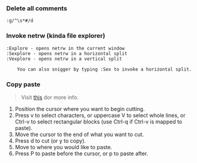 ### Delete all comments
	
	:g/^\s*#/d

### Invoke netrw (kinda file explorer)

	:Explore - opens netrw in the current window
	:Sexplore - opens netrw in a horizontal split
	:Vexplore - opens netrw in a vertical split

		You can also snigger by typing :Sex to invoke a horizontal split.

### Copy paste

> Visit [this](https://vim.fandom.com/wiki/Copy,_cut_and_paste) dor more info.

1. Position the cursor where you want to begin cutting.
2. Press v to select characters, or uppercase V to select whole lines, or Ctrl-v to select rectangular blocks (use Ctrl-q if Ctrl-v is mapped to paste).
3. Move the cursor to the end of what you want to cut.
4. Press d to cut (or y to copy).
5. Move to where you would like to paste.
6. Press P to paste before the cursor, or p to paste after.

